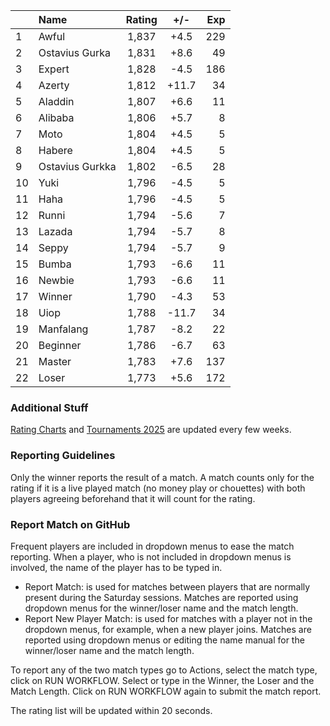 | |Name|Rating|+/-|Exp|
|-|:---|:----:|:-:|--:|
|1|Awful|1,837|+4.5|229|
|2|Ostavius Gurka|1,831|+8.6|49|
|3|Expert|1,828|-4.5|186|
|4|Azerty|1,812|+11.7|34|
|5|Aladdin|1,807|+6.6|11|
|6|Alibaba|1,806|+5.7|8|
|7|Moto|1,804|+4.5|5|
|8|Habere|1,804|+4.5|5|
|9|Ostavius Gurkka|1,802|-6.5|28|
|10|Yuki|1,796|-4.5|5|
|11|Haha|1,796|-4.5|5|
|12|Runni|1,794|-5.6|7|
|13|Lazada|1,794|-5.7|8|
|14|Seppy|1,794|-5.7|9|
|15|Bumba|1,793|-6.6|11|
|16|Newbie|1,793|-6.6|11|
|17|Winner|1,790|-4.3|53|
|18|Uiop|1,788|-11.7|34|
|19|Manfalang|1,787|-8.2|22|
|20|Beginner|1,786|-6.7|63|
|21|Master|1,783|+7.6|137|
|22|Loser|1,773|+5.6|172|


### Additional Stuff

[Rating Charts](https://github.com/modiholodri/bkk-bg-rating-list/discussions/2) and 
[Tournaments 2025](https://github.com/modiholodri/bkk-bg-rating-list/discussions/5) are updated every few weeks.

### Reporting Guidelines

Only the winner reports the result of a match.
A match counts only for the rating if it is a live played match (no money play or chouettes)
with both players agreeing beforehand that it will count for the rating.


### Report Match on GitHub

Frequent players are included in dropdown menus to ease the match reporting.
When a player, who is not included in dropdown menus is involved, the name of the player has to be typed in.

- Report Match:  is used for matches between players that are normally present during the Saturday sessions.
  Matches are reported using dropdown menus for the winner/loser name and the match length.
- Report New Player Match:  is used for matches with a player not in the dropdown menus, for example, when a new player joins.
  Matches are reported using dropdown menus or editing the name manual for the winner/loser name and the match length.

To report any of the two match types go to Actions, select the match type, click on RUN WORKFLOW.
Select or type in the Winner, the Loser and the Match Length.
Click on RUN WORKFLOW again to submit the match report.

The rating list will be updated within 20 seconds.
